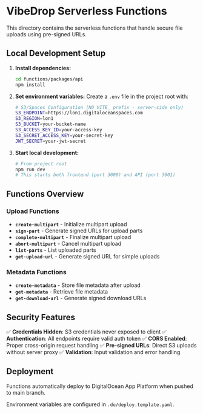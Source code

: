 # VibeDrop Serverless Functions

This directory contains the serverless functions that handle secure file uploads using pre-signed URLs.

## Local Development Setup

1. **Install dependencies:**
   ```bash
   cd functions/packages/api
   npm install
   ```

2. **Set environment variables:**
   Create a `.env` file in the project root with:
   ```bash
   # S3/Spaces Configuration (NO VITE_ prefix - server-side only)
   S3_ENDPOINT=https://lon1.digitaloceanspaces.com
   S3_REGION=lon1
   S3_BUCKET=your-bucket-name
   S3_ACCESS_KEY_ID=your-access-key
   S3_SECRET_ACCESS_KEY=your-secret-key
   JWT_SECRET=your-jwt-secret
   ```

3. **Start local development:**
   ```bash
   # From project root
   npm run dev
   # This starts both frontend (port 3000) and API (port 3001)
   ```

## Functions Overview

### Upload Functions
- **`create-multipart`** - Initialize multipart upload
- **`sign-part`** - Generate signed URLs for upload parts
- **`complete-multipart`** - Finalize multipart upload
- **`abort-multipart`** - Cancel multipart upload
- **`list-parts`** - List uploaded parts
- **`get-upload-url`** - Generate signed URL for simple uploads

### Metadata Functions
- **`create-metadata`** - Store file metadata after upload
- **`get-metadata`** - Retrieve file metadata
- **`get-download-url`** - Generate signed download URLs

## Security Features

✅ **Credentials Hidden**: S3 credentials never exposed to client
✅ **Authentication**: All endpoints require valid auth token
✅ **CORS Enabled**: Proper cross-origin request handling
✅ **Pre-signed URLs**: Direct S3 uploads without server proxy
✅ **Validation**: Input validation and error handling

## Deployment

Functions automatically deploy to DigitalOcean App Platform when pushed to main branch.

Environment variables are configured in `.do/deploy.template.yaml`. 